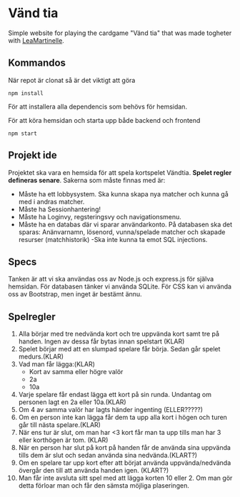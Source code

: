 # Vänd tia

Simple website for playing the cardgame "Vänd tia" that was made togheter with [LeaMartinelle](https://github.com/LeaMartinelle).

## Kommandos

När repot är clonat så är det viktigt att göra

```
npm install
```

För att installera alla dependencis som behövs för hemsidan.

För att köra hemsidan och starta upp både backend och frontend

```
npm start
```

## Projekt ide

Projektet ska vara en hemsida för att spela kortspelet Vändtia. **Spelet regler defineras senare**.
Sakerna som måste finnas med är:

- Måste ha ett lobbysystem. Ska kunna skapa nya matcher och kunna gå med i andras matcher.
- Måste ha Sessionhantering!
- Måste ha Loginvy, regsteringsvy och navigationsmenu.
- Måste ha en databas där vi sparar användarkonto. På databasen ska det sparas: Anänvarnamn, lösenord, vunna/spelade matcher och skapade resurser (matchhistorik)
-Ska inte kunna ta emot SQL injections.

## Specs

Tanken är att vi ska användas oss av Node.js och express.js för själva hemsidan. För databasen tänker vi använda SQLite. För CSS kan vi använda oss av Bootstrap, men inget är bestämt ännu.

## Spelregler

1. Alla börjar med tre nedvända kort och tre uppvända kort samt tre på handen. Ingen av dessa får bytas innan spelstart (KLAR)
2. Spelet börjar med att en slumpad spelare får börja. Sedan går spelet medurs.(KLAR)
3. Vad man får lägga:(KLAR)
    - Kort av samma eller högre valör
    - 2a
    - 10a
4. Varje spelare får endast lägga ett kort på sin runda. Undantag om personen lagt en 2a eller 10a.(KLAR)
5. Om 4 av samma valör har lagts händer ingenting (ELLER?????)
6. Om en person inte kan lägga får dem ta upp alla kort i högen och turen går till nästa spelare.(KLAR)
7. När ens tur är slut, om man har <3 kort får man ta upp tills man har 3 eller korthögen är tom. (KLAR)
8. När en person har slut på kort på handen får de använda sina uppvända tills dem är slut och sedan använda sina nedvända.(KLART?)
9. Om en spelare tar upp kort efter att börjat använda uppvända/nedvända övergår den till att använda handen igen. (KLART?)
10. Man får inte avsluta sitt spel med att lägga korten 10 eller 2. Om man gör detta förloar man och får den sämsta möjliga plaseringen.
